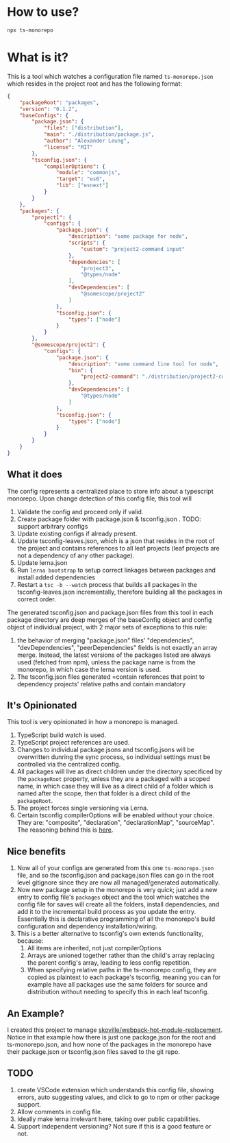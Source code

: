 # How to use?

`npx ts-monorepo`

# What is it?

This is a tool which watches a configuration file named `ts-monorepo.json` which resides in the project root and has the following format:

```json
{
    "packageRoot": "packages",
    "version": "0.1.2",
    "baseConfigs": {
        "package.json": {
            "files": ["distribution"],
            "main": "./distribution/package.js",
            "author": "Alexander Leung",
            "license": "MIT"
        },
        "tsconfig.json": {
            "compilerOptions": {
                "module": "commonjs",
                "target": "es6",
                "lib": ["esnext"]
            }
        }
    },
    "packages": {
        "project1": {
            "configs": {
                "package.json": {
                    "description": "some package for node",
                    "scripts": {
                        "custom": "project2-command input"
                    },
                    "dependencies": [
                        "project3",
                        "@types/node"
                    ],
                    "devDependencies": [
                        "@somescope/project2"
                    ]
                },
                "tsconfig.json": {
                    "types": ["node"]
                }
            }
        },
        "@somescope/project2": {
            "configs": {
                "package.json": {
                    "description": "some command line tool for node",
                    "bin": {
                        "project2-command": "./distribution/project2-command.js"
                    },
                    "devDependencies": [
                        "@types/node"
                    ]
                },
                "tsconfig.json": {
                    "types": ["node"]
                }
            }
        }
    }
}
```

## What it does

The config represents a centralized place to store info about a typescript monorepo. Upon change detection of this config file, this tool will
1. Validate the config and proceed only if valid.
1. Create package folder with package.json & tsconfig.json . TODO: support arbitrary configs
1. Update existing configs if already present.
1. Update tsconfig-leaves.json, which is a json that resides in the root of the project and contains references to all leaf projects (leaf projects are not a dependency of any other package).
1. Update lerna.json
1. Run `lerna bootstrap` to setup correct linkages between packages and install added dependencies
1. Restart a `tsc -b --watch` process that builds all packages in the tsconfig-leaves.json incrementally, therefore building all the packages in correct order.

The generated tsconfig.json and package.json files from this tool in each package directory are deep merges of the baseConfig object and config object of individual project, with 2 major sets of exceptions to this rule: 
1. the behavior of merging "package.json" files' "dependencies", "devDependencies", "peerDependencies" fields is not exactly an array merge. Instead,
the latest versions of the packages listed are always used (fetched from npm), unless the package name is from the monorepo, in which case the lerna version is used.
1. The tsconfig.json files generated =contain references that point to dependency projects' relative paths and contain mandatory

## It's Opinionated

This tool is very opinionated in how a monorepo is managed.  
1. TypeScript build watch is used.
1. TypeScript project references are used.
1. Changes to individual package.jsons and tsconfig.jsons will be overwritten dunring the sync process, so individual settings must be controlled via the centralized config.
1. All packages will live as direct children under the directory specificed by the `packageRoot` property, unless they are a packaged with a scoped name,
in which case they will live as a direct child of a folder which is named after the scope, then that folder is a direct child of the `packageRoot`.
1. The project forces single versioning via Lerna.
1. Certain tsconfig compilerOptions will be enabled without your choice. They are: "composite", "declaration", "declarationMap", "sourceMap". The reasoning behind this is [here](https://github.com/RyanCavanaugh/learn-a#tsconfigsettingsjson). 

## Nice benefits

1. Now all of your configs are generated from this one `ts-monorepo.json` file, and so the tsconfig.json and package.json files can go in the root level gitignore since they are now all managed/generated automatically.
1. Now new package setup in the monorepo is very quick; just add a new entry to config file's `packages` object and the tool which watches the config file for saves will create all the folders, install dependencies, and add it to the incremental build process as you update the entry. Essentially this is declarative programming of all the monorepo's build configuration and dependency installation/wiring.
1. This is a better alternative to tsconfig's own extends functionality, because:
    1. All items are inherited, not just compilerOptions
    1. Arrays are unioned together rather than the child's array replacing the parent config's array, leading to less config repetition.
    1. When specifying relative paths in the ts-monorepo config, they are copied as plaintext to each package's tsconfig, meaning you can for example have all packages use the same folders for source and distribution without needing to specify this in each leaf tsconfig.

## An Example?

I created this project to manage [skoville/webpack-hot-module-replacement](https://github.com/skoville/webpack-hot-module-replacement). Notice in that example how there is just one package.json for the root and ts-monorepo.json, and how none of the packages in the monorepo have their package.json or tsconfig.json files saved to the git repo.

## TODO

1. create VSCode extension which understands this config file, showing errors, auto suggesting values, and click to go to npm or other package support.
1. Allow comments in config file.
1. Ideally make lerna irrelevant here, taking over public capabilities.
1. Support independent versioning? Not sure if this is a good feature or not.